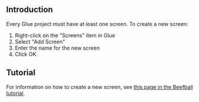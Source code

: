 ## Introduction

Every Glue project must have at least one screen. To create a new screen:

1.  Right-click on the "Screens" item in Glue
2.  Select "Add Screen"
3.  Enter the name for the new screen
4.  Click OK

## Tutorial

For information on how to create a new screen, see [this page in the Beefball tutorial](/frb/docs/index.php?title=Tutorials:Beefball:Creating_a_Screen "Tutorials:Beefball:Creating a Screen").
